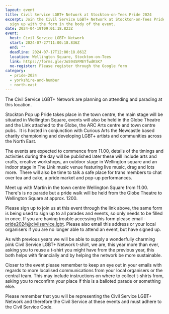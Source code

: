 ```yaml
---
layout: event
title: Civil Service LGBT+ Network at Stockton-on-Tees Pride 2024
excerpt: Join the Civil Service LGBT+ Network at Stockton-on-Tees Pride. Please
  sign up with the form in the body of the event.
date: 2024-04-19T09:01:18.823Z
event:
  host: Civil Service LGBT+ Network
  start: 2024-07-27T11:00:18.836Z
  end: ""
  deadline: 2024-07-17T12:00:18.861Z
  location: Wellington Square, Stockton-on-Tees
  link: https://forms.gle/Jo594SFMEYfwdKSK7
  no-register: Please register through the Google form
category:
  - pride-2024
  - yorkshire-and-humber
  - north-east
---
```

The Civil Service LGBT+ Network are planning on attending and parading at this location.

Stockton Pop up Pride takes place in the town centre, the main stage will be situated in Wellington Square, events will also be held in the Globe Theatre and the Link attached to the Globe, the ARC Arts centre and town centre pubs.  It is hosted in conjunction with Curious Arts the Newcastle based charity championing and developing LGBT+ artists and communities across the North East.

The events are expected to commence from 11.00, details of the timings and activities during the day will be published later these will include arts and crafts, creative workshops, an outdoor stage in Wellington square and an indoor stage in The Link music venue featuring live music, drag and lots more.  There will also be time to talk a safe place for trans members to chat over tea and cake, a pride market and pop-up performances.

Meet up with Martin in the town centre Wellington Square from 11.00.  There's is no parade but a pride walk will be held from the Globe Theatre to Wellington Square at approx. 1200.

Please sign up to join us at this event through the link above, the same form is being used to sign up to all parades and events, so only needs to be filled in once. If you are having trouble accessing this form please email - [pride2024@civilservice.lgbt](mailto:pride2024@civilservice.lgbt). Please also email this address or your local organisers if you are no longer able to attend an event, but have signed up.

As with previous years we will be able to supply a wonderfully charming pink Civil Service LGBT+ Network t-shirt, we are, this year more than ever, asking you to reuse a t-shirt you might have from the previous year, this both helps with financially and by helping the network be more sustainable. 

Closer to the event please remember to keep an eye out in your emails with regards to more localised communications from your local organisers or the central team. This may include instructions on where to collect t-shirts from, asking you to reconfirm your place if this is a balloted parade or something else.

Please remember that you will be representing the Civil Service LGBT+ Network and therefore the Civil Service at these events and must adhere to the Civil Service Code.